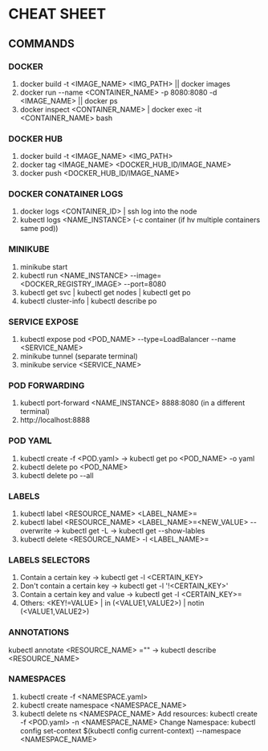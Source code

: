<h1>CHEAT SHEET</h1>
<h2>COMMANDS</h2>

<h3>DOCKER</h3>

1) docker build -t <IMAGE_NAME> <IMG_PATH> || docker images
2) docker run --name <CONTAINER_NAME> -p 8080:8080 -d <IMAGE_NAME> || docker ps
3) docker inspect <CONTAINER_NAME> | docker exec -it <CONTAINER_NAME> bash

<h3>DOCKER HUB</h3>

1) docker build -t <IMAGE_NAME> <IMG_PATH> 
2) docker tag <IMAGE_NAME> <DOCKER_HUB_ID/IMAGE_NAME>
3) docker push <DOCKER_HUB_ID/IMAGE_NAME>

<h3>DOCKER CONATAINER LOGS</h3>

1) docker logs <CONTAINER_ID> | ssh log into the node
1) kubectl logs <NAME_INSTANCE> (-c container (if hv multiple containers same pod))

<h3>MINIKUBE</h3>

1) minikube start
2) kubectl run <NAME_INSTANCE> --image=<DOCKER_REGISTRY_IMAGE> --port=8080
3) kubectl get svc | kubectl get nodes | kubectl get po
4) kubectl cluster-info | kubectl describe po

<h3>SERVICE EXPOSE</h3>

1) kubectl expose pod <POD_NAME> --type=LoadBalancer --name <SERVICE_NAME>
2) minikube tunnel (separate terminal)
3) minikube service <SERVICE_NAME>

<h3>POD FORWARDING</h3>

1) kubectl port-forward <NAME_INSTANCE> 8888:8080 (in a different terminal)
2) http://localhost:8888

<h3>POD YAML</h3>

1) kubectl create -f <POD.yaml>
	-> kubectl get po <POD_NAME> -o yaml
2) kubectl delete po <POD_NAME>
2) kubectl delete po --all

<h3>LABELS</h3>

1) kubectl label <RESOURCE> <RESOURCE_NAME> <LABEL_NAME>=<VALUE>
1) kubectl label <RESOURCE> <RESOURCE_NAME> <LABEL_NAME>=<NEW_VALUE> --overwrite
	-> kubectl get <RESOURCE> -L <KEY>
	-> kubectl get <RESOURCE> --show-lables
2) kubectl delete <RESOURCE> <RESOURCE_NAME> -l <LABEL_NAME>=<VALUE>

<h3>LABELS SELECTORS</h3>

1) Contain a certain key -> kubectl get <RESOURCE> -l <CERTAIN_KEY>
2) Don't contain a certain key -> kubectl get <RESOURCE> -l '!<CERTAIN_KEY>'
3) Contain a certain key and value -> kubectl get <RESOURCE> -l <CERTAIN_KEY>=<VALUE>
4) Others: <KEY!=VALUE> | <KEY> in (<VALUE1,VALUE2>) | <KEY> notin (<VALUE1,VALUE2>)

<h3>ANNOTATIONS</h3>

kubectl annotate <RESOURCE> <RESOURCE_NAME> <ANOTATION>="<VALUE>"
	-> kubectl describe <RESOURCE> <RESOURCE_NAME>

<h3>NAMESPACES</h3>

1) kubectl create -f <NAMESPACE.yaml>
1) kubectl create namespace <NAMESPACE_NAME>
2) kubectl delete ns <NAMESPACE_NAME>
Add resources: kubectl create -f <POD.yaml> -n <NAMESPACE_NAME>
Change Namespace: kubectl config set-context $(kubectl config current-context) --namespace <NAMESPACE_NAME>
